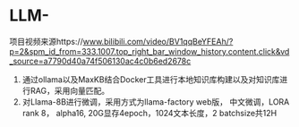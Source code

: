 # LLM-
项目视频来源https://www.bilibili.com/video/BV1qqBeYFEAh/?p=2&spm_id_from=333.1007.top_right_bar_window_history.content.click&vd_source=a7790d40a74f506130ac4c0b6ed2678c
1. 通过ollama以及MaxKB结合Docker工具进行本地知识库构建以及对知识库进行RAG，采用向量匹配。
2. 对Llama-8B进行微调，采用方式为llama-factory  web版， 中文微调，LORA rank 8， alpha16, 20G显存4epoch，1024文本长度，2 batchsize共12H
